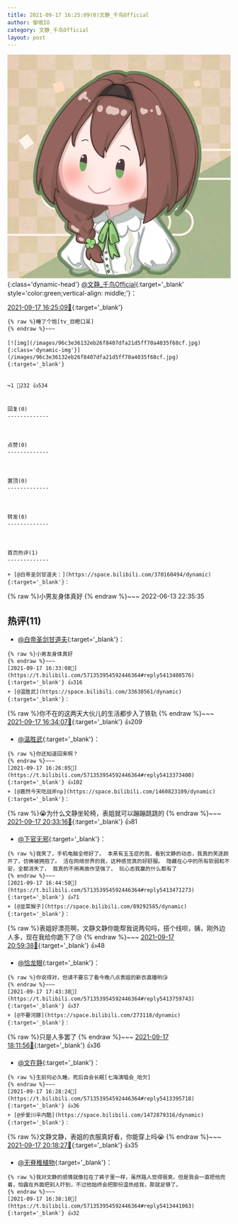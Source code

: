 ```yaml
---
title: 2021-09-17 16:25:09(0)文静_千鸟Official
author: 御坂IO
category: 文静_千鸟Official
layout: post
---
```


![img](/images/ac7482ed1b9a7f203dc68c0c4a77c488a27b108a.jpg){:class='dynamic-head'}
[@文静_千鸟Official](https://space.bilibili.com/667526012/dynamic){:target='_blank' style='color:green;vertical-align: middle;'}：

[2021-09-17 16:25:09🔗](https://t.bilibili.com/571353954592446364){:target='_blank'}

~~~
{% raw %}睡了个饱[tv_目瞪口呆]
{% endraw %}~~~

[![img](/images/96c3e36132eb26f8407dfa21d5ff70a4035f68cf.jpg){:class='dynamic-img'}](/images/96c3e36132eb26f8407dfa21d5ff70a4035f68cf.jpg){:target='_blank'}


↪️1 💬232 👍534


回复(0)
-------------



点赞(0)
-------------



置顶(0)
-------------



转发(0)
-------------



首页热评(1)
-------------

+ [@白帝圣剑甘道夫：](https://space.bilibili.com/370160494/dynamic){:target='_blank'}：
~~~
{% raw %}小男友身体真好
{% endraw %}~~~
2022-06-13 22:35:35


热评(11)
-------------

+ [@白帝圣剑甘道夫](https://space.bilibili.com/370160494/dynamic){:target='_blank'}：
~~~
{% raw %}小男友身体真好
{% endraw %}~~~
[2021-09-17 16:33:08🔗](https://t.bilibili.com/571353954592446364#reply5413408576){:target='_blank'} 👍316
+ [@温胜武](https://space.bilibili.com/33630561/dynamic){:target='_blank'}：
~~~
{% raw %}你不在的这两天大伙儿的生活都步入了铁轨
{% endraw %}~~~
[2021-09-17 16:34:07🔗](https://t.bilibili.com/571353954592446364#reply5413415675){:target='_blank'} 👍209
+ [@温胜武](https://space.bilibili.com/33630561/dynamic){:target='_blank'}：
~~~
{% raw %}你还知道回来啊？
{% endraw %}~~~
[2021-09-17 16:26:05🔗](https://t.bilibili.com/571353954592446364#reply5413373400){:target='_blank'} 👍102
+ [@嘉然今天吃战斧np](https://space.bilibili.com/1460823109/dynamic){:target='_blank'}：
~~~
{% raw %}😭为什么文静坐轮椅，表姐就可以蹦蹦跳跳的
{% endraw %}~~~
[2021-09-17 20:33:16🔗](https://t.bilibili.com/571353954592446364#reply5414795243){:target='_blank'} 👍81
+ [@下官无邪](https://space.bilibili.com/11959228/dynamic){:target='_blank'}：
~~~
{% raw %}我笑了，手机电脑全修好了。 本来有玉玉症的我，看到文静的动态，我真的笑逐颜开了，仿佛被拥抱了。 活在网络世界的我，这种感觉真的好舒服。 隐藏在心中的所有软弱和不安，全都消失了， 我真的不用再故作坚强了， 玩心态我赢的什么都有了
{% endraw %}~~~
[2021-09-17 16:44:50🔗](https://t.bilibili.com/571353954592446364#reply5413471273){:target='_blank'} 👍71
+ [@韭菜猴子](https://space.bilibili.com/89292585/dynamic){:target='_blank'}：
~~~
{% raw %}表姐好漂亮啊，文静文静你能帮我说两句吗，搭个线呗，姨，刚外边人多，现在我给你跪下了😢
{% endraw %}~~~
[2021-09-17 20:59:38🔗](https://t.bilibili.com/571353954592446364#reply5414946136){:target='_blank'} 👍48
+ [@恰龙眼](https://space.bilibili.com/549862231/dynamic){:target='_blank'}：
~~~
{% raw %}你说得对，但请不要忘了看今晚八点表姐的新衣直播哟😘
{% endraw %}~~~
[2021-09-17 17:43:38🔗](https://t.bilibili.com/571353954592446364#reply5413759743){:target='_blank'} 👍37
+ [@不要河豚](https://space.bilibili.com/273118/dynamic){:target='_blank'}：
~~~
{% raw %}只是人多罢了
{% endraw %}~~~
[2021-09-17 18:11:56🔗](https://t.bilibili.com/571353954592446364#reply5413928187){:target='_blank'} 👍36
+ [@文在静](https://space.bilibili.com/5336308/dynamic){:target='_blank'}：
~~~
{% raw %}生前何必久睡，死后自会长眠[七海演唱会_哈欠]
{% endraw %}~~~
[2021-09-17 16:28:24🔗](https://t.bilibili.com/571353954592446364#reply5413395718){:target='_blank'} 👍36
+ [@步爱川辛内酷](https://space.bilibili.com/1472879316/dynamic){:target='_blank'}：
~~~
{% raw %}文静文静，表姐的衣服真好看，你能穿上吗😭
{% endraw %}~~~
[2021-09-17 20:18:27🔗](https://t.bilibili.com/571353954592446364#reply5414711597){:target='_blank'} 👍35
+ [@无脊椎植物](https://space.bilibili.com/348650527/dynamic){:target='_blank'}：
~~~
{% raw %}我对文静的感情就像拉在了裤子里一样，虽然路人觉得很臭，但是我会一直把他兜着，怕露在外面把别人吓到，不过他始终会把那份温热给我，那就足够了。
{% endraw %}~~~
[2021-09-17 16:38:10🔗](https://t.bilibili.com/571353954592446364#reply5413441063){:target='_blank'} 👍32



